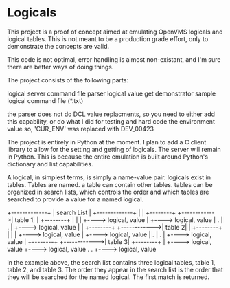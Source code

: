 # Logicals

This project is a proof of concept aimed at emulating OpenVMS logicals and logical tables.
This is not meant to be a production grade effort, only to demonstrate the concepts are valid.

This code is not optimal, error handling is almost non-existant, and I'm sure there are better ways of doing things.

The project consists of the following parts:

logical server
command file parser
logical value get demonstrator
sample logical command file (*.txt)

the parser does not do DCL value replacments, so you need to either add this capability, or do what I did for testing and hard code the environment value
so, 'CUR_ENV' was replaced with DEV_00423

The project is entirely in Python at the moment. I plan to add a C client library to allow for the setting and getting of logicals. The server will remain
in Python. This is because the entire emulation is built around Python's dictionary and list capabilities.

A logical, in simplest terms, is simply a name-value pair.
logicals exist in tables. Tables are named. a table can contain other tables. tables can be organized in search lists, which controls the order and which
tables are searched to provide a value for a named logical.

+-------------+
| search List |
+-------------+
      |
      |             +--------+
      +------------>| table 1|
      |             +--------+
      |                 |
      |                 +----> logical, value 
      |                 +----> logical, value
      |                 .
      |                 .
      |                 +----> logical, value
      |
      |             +--------+
      +------------>| table 2|
      |             +--------+
      |                 |
      |                 +----> logical, value
      |                 +----> logical, value
      |                 .
      |                 .
      |                 +----> logical, value
      |             +--------+
      +------------>| table 3|
                    +--------+
                       |
                       +----> logical, value
                       +----> logical, value
                       .
                       .
                       +----> logical, value


in the example above, the search list contains three logical tables, table 1, table 2, and table 3. The order they appear in the search list is
the order that they will be searched for the named logical. The first match is returned.


